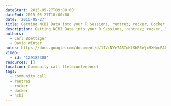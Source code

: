 ```yaml
---
dateStart: 2015-05-27T09:00:00
dateEnd: 2015-05-27T10:00:00
date: '2015-05-27'
title: Getting NCBI Data into your R Sessions, rentrez; rocker, Docker for R
description: Getting NCBI Data into your R Sessions, rentrez; rocker, Docker for R
authors:
  - Carl Boettiger
  - David Winter
notes: https://docs.google.com/document/d/1IViNYe7A8IuKfShR5Wjx9XHpcFAkN1_aGgxOViv47r0/edit?usp=sharing
vimeo:
  - id: '129182308'
resources: []
location: Community call (teleconference)
tags:
  - community call
  - rentrez
  - rocker
  - docker
  - ncbi
---
```


